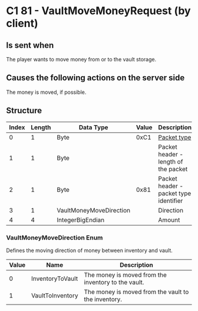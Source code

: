 # C1 81 - VaultMoveMoneyRequest (by client)

## Is sent when

The player wants to move money from or to the vault storage.

## Causes the following actions on the server side

The money is moved, if possible.

## Structure

| Index | Length | Data Type | Value | Description |
|-------|--------|-----------|-------|-------------|
| 0 | 1 |   Byte   | 0xC1  | [Packet type](PacketTypes.md) |
| 1 | 1 |    Byte   |      | Packet header - length of the packet |
| 2 | 1 |    Byte   | 0x81  | Packet header - packet type identifier |
| 3 | 1 | VaultMoneyMoveDirection |  | Direction |
| 4 | 4 | IntegerBigEndian |  | Amount |

### VaultMoneyMoveDirection Enum

Defines the moving direction of money between inventory and vault.

| Value | Name | Description |
|-------|------|-------------|
| 0 | InventoryToVault | The money is moved from the inventory to the vault. |
| 1 | VaultToInventory | The money is moved from the vault to the inventory. |